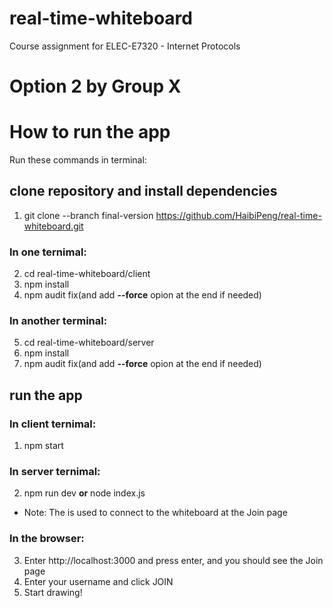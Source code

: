 # real-time-whiteboard
Course assignment for ELEC-E7320 - Internet Protocols

# Option 2 by Group X

# How to run the app
Run these commands in terminal:
## clone repository and install dependencies
1. git clone --branch final-version https://github.com/HaibiPeng/real-time-whiteboard.git
### In one ternimal:
2. cd real-time-whiteboard/client
3. npm install
4. npm audit fix(and add **--force** opion at the end if needed)
### In another terminal:
5. cd real-time-whiteboard/server
6. npm install
7. npm audit fix(and add **--force** opion at the end if needed)

## run the app
### In client ternimal:
1. npm start
### In server ternimal:
2. npm run dev <password> **or** node index.js <password>
* Note: The <password> is used to connect to the whiteboard at the Join page
### In the browser:
3. Enter http://localhost:3000 and press enter, and you should see the Join page
4. Enter your username and click JOIN
5. Start drawing!
